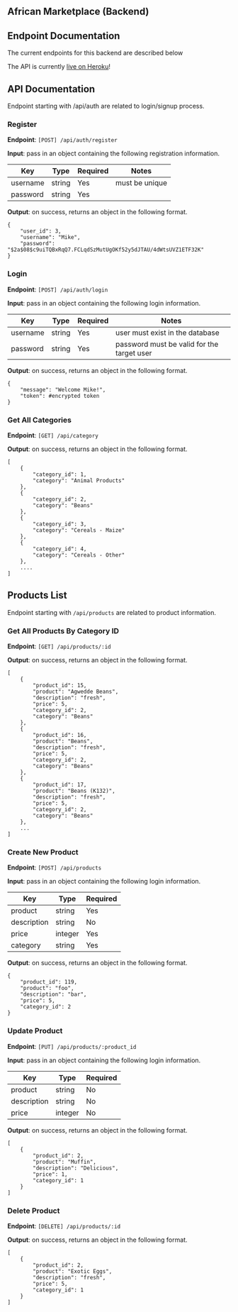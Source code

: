 ## African Marketplace (Backend)

## Endpoint Documentation

The current endpoints for this backend are described below

The API is currently [live on Heroku](https://africanmarketplace-backend.herokuapp.com/)! 

## API Documentation 

Endpoint starting with /api/auth are related to login/signup process.

### Register

**Endpoint**: `[POST] /api/auth/register`

**Input**: pass in an object containing the following registration information.

|   Key    | Type | Required |     Notes      |
|----------|------|----------|----------------|
| username |string|   Yes    | must be unique |
| password |string|   Yes    |                |

**Output**: on success, returns an object in the following format.

```
{
    "user_id": 3,
    "username": "Mike",
    "password": "$2a$08$c9uiTQBxRqQ7.FCLqdSzMutUgOKf52y5dJTAU/4dWtsUVZ1ETF32K"
}
```


### Login
**Endpoint**: `[POST] /api/auth/login`

**Input**: pass in an object containing the following login information.

|   Key    | Type | Required |                Notes                       |
|----------|------|----------|--------------------------------------------|
| username |string|   Yes    | user must exist in the database            |
| password |string|   Yes    | password must be valid for the target user |

**Output**: on success, returns an object in the following format.

```
{
    "message": "Welcome Mike!",
    "token": #encrypted token
}
```
### Get All Categories

**Endpoint**: `[GET] /api/category`

**Output**: on success, returns an object in the following format.

```
[
    {
        "category_id": 1,
        "category": "Animal Products"
    },
    {
        "category_id": 2,
        "category": "Beans"
    },
    {
        "category_id": 3,
        "category": "Cereals - Maize"
    },
    {
        "category_id": 4,
        "category": "Cereals - Other"
    },
    ....
]
```

## Products List

Endpoint starting with `/api/products` are related to product information.

### Get All Products By Category ID

**Endpoint**: `[GET] /api/products/:id`

**Output**: on success, returns an object in the following format.

```
[
    {
        "product_id": 15,
        "product": "Agwedde Beans",
        "description": "fresh",
        "price": 5,
        "category_id": 2,
        "category": "Beans"
    },
    {
        "product_id": 16,
        "product": "Beans",
        "description": "fresh",
        "price": 5,
        "category_id": 2,
        "category": "Beans"
    },
    {
        "product_id": 17,
        "product": "Beans (K132)",
        "description": "fresh",
        "price": 5,
        "category_id": 2,
        "category": "Beans"
    },
    ...
]
```


### Create New Product

**Endpoint**: `[POST] /api/products`

**Input**: pass in an object containing the following login information.

|    Key      |  Type  | Required | 
|-------------|--------|----------|
| product    | string |   Yes    |
| description | string |   No     | 
| price       | integer|   Yes    |                                            
| category    | string |   Yes    |

**Output**: on success, returns an object in the following format.

```
{
    "product_id": 119,
    "product": "foo",
    "description": "bar",
    "price": 5,
    "category_id": 2
}
```

### Update Product
**Endpoint**: `[PUT] /api/products/:product_id`

**Input**: pass in an object containing the following login information.

|    Key      |  Type  | Required | 
|-------------|--------|----------|
| product     | string |   No     |
| description | string |   No     | 
| price       | integer|   No     |    

**Output**: on success, returns an object in the following format.

```
[
    {
        "product_id": 2,
        "product": "Muffin",
        "description": "Delicious",
        "price": 1,
        "category_id": 1
    }
]
```

### Delete Product
**Endpoint**: `[DELETE] /api/products/:id`

**Output**: on success, returns an object in the following format.

```
[
    {
        "product_id": 2,
        "product": "Exotic Eggs",
        "description": "fresh",
        "price": 5,
        "category_id": 1
    }
]
```

